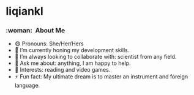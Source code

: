 # liqiankl



<h3> :woman: &nbsp;About Me </h3>

- 😄 Pronouns: She/Her/Hers 
- 🌱 I’m currently honing my development skills.
- 👯 I’m always looking to collaborate with: scientist from any field.
- 💬 Ask me about: anything, I am happy to help.
- 💜 Interests: reading and video games.
- ⚡ Fun fact: My ultimate dream is to master an instrument and foreign language.

<br/>







